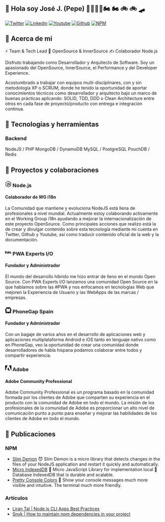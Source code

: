 ## 👋 Hola soy José J. (Pepe) 👨🏻‍💻🔬🏍 🏍️ 🚲 🚲 🛹

[![Twitter](https://img.shields.io/website?url=https%3A%2F%2Fx.com%2FJoseJ_PR&down_message=%20%20&style=flat-square&logo=x&label=JoseJ_PR&labelColor=%23000000&color=%23000000)](https://www.linkedin.com/in/josejpr/)
[![Linkedin](https://img.shields.io/website?url=https%3A%2F%2Fwww.linkedin.com%2Fin%2Fjosejpr&down_message=%20%20&style=flat-square&logo=linkedin&label=JoseJPR&labelColor=%230A66C2&color=%230A66C2)](https://www.linkedin.com/in/josejpr/)
[![Youtube](https://img.shields.io/website?url=https%3A%2F%2Fyoutube.com%2F%40JoseJPR&up_message=%20&down_message=%20%20&style=flat-square&logo=youtube&label=JoseJPR&labelColor=%23FF0000&color=%23FF0000)](https://www.youtube.com/@JoseJPR/)
[![Github](https://img.shields.io/website?url=https%3A%2F%2Fgithub.com%2FJoseJPR&up_message=%20&down_message=%20%20&style=flat-square&logo=github&label=JoseJPR&labelColor=%23181717&color=%23181717)](https://github.com/JoseJPR/)
[![NPM](https://img.shields.io/website?url=https%3A%2F%2Fwww.npmjs.com%2F~josejpr&up_message=%20&up_color=%23CB3837&style=flat-square&logo=npm&label=josejpr&labelColor=%23CB3837&color=%23CB3837)](https://www.npmjs.com/~josejpr)

## 📝 Acerca de mi

⚡️ Team & Tech Lead 🥑 OpenSource & InnerSource ✍️ Colaborador Node.js

Disfruto trabajando como Desarrollador y Arquitecto de Software. Soy un apasionado del OpenSource, InnerSource, el Performance y del Developer Experience.

Acostumbrado a trabajar con equipos multi-disciplinares, con y sin metodología XP o SCRUM, donde he tenido la oportunidad de aportar conocimientos técnicos como desarrollador y arquitecto bajo un marco de buenas prácticas aplicando: SOLID, TDD, DDD o Clean Architecture entre otros en cada fase de proyecto/producto con entrega e integración continua.

## 🔧 Tecnologías y herramientas

### Backend
NodeJS / PHP
MongoDB / DynamoDB
MySQL / PostgreSQL
PouchDB / Redis


## 📝 Proyectos y colaboraciones

### <img src="nodejs.svg" alt="PWA Experts" width="20"/> Node.js
#### Colaborador de WG i18n
La Comunidad que mantiene y evoluciona NodeJS está llena de profesionales a nivel mundial. Actualmente estoy colaborando activamente en el Working Group i18n ayudando a mejorar la internacionalización de este proyecto OpenSource. Como principales acciones que realizo está la de crear y divulgar contenido sobre esta tecnología mediante mi cuenta en Twitter, Github y Youtube, así como traducir contenido oficial de la web y la documentación.

### <img src="pwa.svg" alt="PWA Experts" width="20"/> PWA Experts I/O
#### Fundador y Administrador
El mundo del desarrollo híbrido me hizo entrar de lleno en el mundo Open Source. Con PWA Experts I/O lanzamos una comunidad Open Source en la que hablamos sobre las #PWA y nos enfocamos en tecnologías Web que mejoren la Experiencia de Usuario y las WebApps de las marcas / empresas.

### <img src="cordova.svg" alt="Apache Cordova" width="20"/> PhoneGap Spain
#### Fundador y Administrador
Con un bagaje de varios años en el desarrollo de aplicaciones web y aplicaciones multiplataforma Android e iOS tanto en lenguaje nativo como en PhoneGap, veo la oportunidad de crear una comunidad donde desarrolladores de habla hispana podamos colaborar entre todos y compartir experiencia.

### <img src="adobe.svg" alt="Apache Cordova" width="20"/> Adobe
#### Adobe Community Professional
Adobe Community Professional es un programa basado en la comunidad formada por los clientes de Adobe que comparten su experiencia en el producto con la comunidad de Adobe en todo el mundo. La misión de los profesionales de la comunidad de Adobe es proporcionar un alto nivel de comunicación punto a punto para enseñar y mejorar las habilidades de los clientes de Adobe en todo el mundo.

## 📝 Publicaciones

### NPM
* [Slim Demon](...) 😈 Slim Demon is a micro library that detects changes in the files of your NodeJS application and restart it quickly and automatically.
* [Micro IndexedDB](...) 💎 Micro JavaScript Library for implementation local 💾 Database IndexedDB that is durable and scalable.
* [Pretty Console Colors](...) 🌈 Show your console messages much more visible and intuitive. The terminal much more friendly.

### Artículos
* [Liran Tal | Node.js CLI Apps Best Practices](https://github.com/lirantal/nodejs-cli-apps-best-practices)
* [Snyk | How to maintain npm dependencies in your project](https://snyk.io/blog/how-to-maintain-npm-dependencies-in-your-project/)
